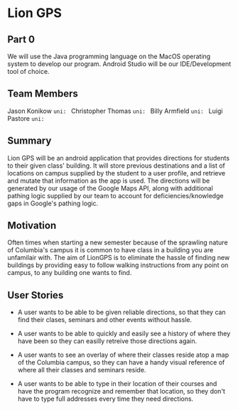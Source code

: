# Lion GPS

## Part 0

We will use the Java programming language on the MacOS operating system to develop our program. Android Studio will be our IDE/Development tool of choice.

## Team Members

Jason Konikow ```uni: ```
Christopher Thomas ```uni: ```
Billy Armfield ```uni: ```
Luigi Pastore ```uni: ```


## Summary
Lion GPS will be an android application that provides directions for students to their given class' building. It will store previous destinations and a list of locations on campus supplied by the student to a user profile, and retrieve and mutate that information as the app is used. The directions will be generated by our usage of the Google Maps API, along with additional pathing logic supplied by our team to account for deficiencies/knowledge gaps in Google's pathing logic.  

## Motivation
Often times when starting a new semester because of the sprawling nature of Columbia's campus it is common to have class in a building you are unfamilair with. The aim of LionGPS is to eliminate the hassle of finding new buildings by providing easy to follow walking instructions from any point on campus, to any building one wants to find. 

## User Stories
 * A user wants to be able to be given reliable directions, so that they can find their clases, seminars and other events without hassle. 
 
 * A user wants to be able to quickly and easily see a history of where they have been so they can easilly retreive those directions again.
 
 * A user wants to see an overlay of where their classes reside atop a map of the Columbia campus, so they can have a handy visual reference of where all their classes and seminars reside. 
 
 * A user wants to be able to type in their location of their courses and have the program recognize and remember that location, so they don't have to type full addresses every time they need directions.
 
 
